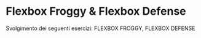 # Flexbox Froggy & Flexbox Defense

Svolgimento dei seguenti esercizi: FLEXBOX FROGGY, FLEXBOX DEFENSE